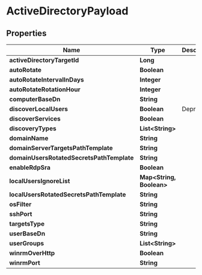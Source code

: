 

# ActiveDirectoryPayload


## Properties

Name | Type | Description | Notes
------------ | ------------- | ------------- | -------------
**activeDirectoryTargetId** | **Long** |  |  [optional]
**autoRotate** | **Boolean** |  |  [optional]
**autoRotateIntervalInDays** | **Integer** |  |  [optional]
**autoRotateRotationHour** | **Integer** |  |  [optional]
**computerBaseDn** | **String** |  |  [optional]
**discoverLocalUsers** | **Boolean** | Deprecated |  [optional]
**discoverServices** | **Boolean** |  |  [optional]
**discoveryTypes** | **List&lt;String&gt;** |  |  [optional]
**domainName** | **String** |  |  [optional]
**domainServerTargetsPathTemplate** | **String** |  |  [optional]
**domainUsersRotatedSecretsPathTemplate** | **String** |  |  [optional]
**enableRdpSra** | **Boolean** |  |  [optional]
**localUsersIgnoreList** | **Map&lt;String, Boolean&gt;** |  |  [optional]
**localUsersRotatedSecretsPathTemplate** | **String** |  |  [optional]
**osFilter** | **String** |  |  [optional]
**sshPort** | **String** |  |  [optional]
**targetsType** | **String** |  |  [optional]
**userBaseDn** | **String** |  |  [optional]
**userGroups** | **List&lt;String&gt;** |  |  [optional]
**winrmOverHttp** | **Boolean** |  |  [optional]
**winrmPort** | **String** |  |  [optional]



